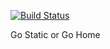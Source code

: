 [![Build Status](https://travis-ci.org/get-go/gostatic.svg?branch=master)](https://travis-ci.org/get-go/gostatic)

Go Static or Go Home
